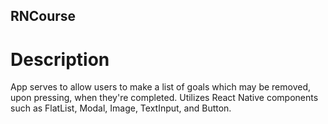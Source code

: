 ## RNCourse
# Description
App serves to allow users to make a list of goals which may be removed, upon pressing, when they're completed. Utilizes React Native components such as FlatList, Modal, Image, TextInput, and Button.
